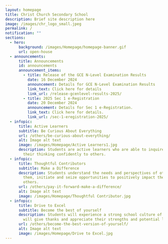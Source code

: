 ```yaml
---
layout: homepage
title: Christ Church Secondary School
description: Brief site description here
image: /images/chr_logo_small.jpeg
permalink: /
notification: ""
sections:
  - hero:
      background: /images/Homepage/homepage-banner.gif
      url: open-house
  - announcements:
      title: Announcements
      id: announcements
      announcement_items:
        - title: Release of the GCE N-Level Examination Results
          date: 16 December 2024
          announcement: Details for GCE N-Level Examination Results
          link_text: Click here for details
          link_url: /release-gcenlevel-results-2025/
        - title: 2025 Sec 1 e-Registration
          date: 20 December 2024
          announcement: Details for Sec 1 e-Registration.
          link_text: Click here for details.
          link_url: /sec-1-eregistration-2025/
  - infopic:
      title: Active Learners
      subtitle: Be Curious About Everything
      url: /others/be-curious-about-everything/
      alt: Image alt text
      image: /images/Homepage/Active Learners1.jpg
      description: Students are active learners who are able to inquire and articulate
        their thinking confidently to others.
  - infopic:
      title: Thoughtful Contributors
      subtitle: Make a Difference
      description: Students understand the needs and perspectives of others around
        them, initiate and seize opportunities to positively impact the lives of
        others.
      url: /others/pay-it-forward-make-a-difference/
      alt: Image alt text
      image: /images/Homepage/Thoughtful Contributor.jpg
  - infopic:
      title: Drive to Excel
      subtitle: Become the best of yourself
      description: Students will experience a strong school culture of gratitude. They
        will give thanks and appreciate their strengths and potential limiters.
      url: /others/become-the-best-version-of-yourself/
      alt: Image alt text
      image: /images/Homepage/Drive to Excel.jpg
---
```

